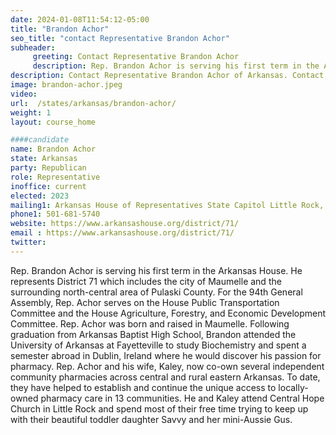 ```yaml
---
date: 2024-01-08T11:54:12-05:00
title: "Brandon Achor"
seo_title: "contact Representative Brandon Achor"
subheader:
     greeting: Contact Representative Brandon Achor
     description: Rep. Brandon Achor is serving his first term in the Arkansas House. He represents District 71 which includes the city of Maumelle and the surrounding north-central area of Pulaski County. For the 94th General Assembly, Rep. Achor serves on the House Public Transportation Committee and the House Agriculture, Forestry, and Economic Development Committee.
description: Contact Representative Brandon Achor of Arkansas. Contact information for Brandon Achor includes email address, phone number, and mailing address.
image: brandon-achor.jpeg
video:
url:  /states/arkansas/brandon-achor/
weight: 1
layout: course_home

####candidate
name: Brandon Achor
state: Arkansas
party: Republican
role: Representative
inoffice: current
elected: 2023
mailing1: Arkansas House of Representatives State Capitol Little Rock, AR 72201
phone1: 501-681-5740
website: https://www.arkansashouse.org/district/71/
email : https://www.arkansashouse.org/district/71/
twitter:
---
```


Rep. Brandon Achor is serving his first term in the Arkansas House. He represents District 71 which includes the city of Maumelle and the surrounding north-central area of Pulaski County.
For the 94th General Assembly, Rep. Achor serves on the House Public Transportation Committee and the House Agriculture, Forestry, and Economic Development Committee.
Rep. Achor was born and raised in Maumelle. Following graduation from Arkansas Baptist High School, Brandon attended the University of Arkansas at Fayetteville to study Biochemistry and spent a semester abroad in Dublin, Ireland where he would discover his passion for pharmacy.
Rep. Achor and his wife, Kaley, now co-own several independent community pharmacies across central and rural eastern Arkansas. To date, they have helped to establish and continue the unique access to locally-owned pharmacy care in 13 communities.
He and Kaley attend Central Hope Church in Little Rock and spend most of their free time trying to keep up with their beautiful toddler daughter Savvy and her mini-Aussie Gus.
